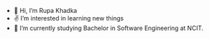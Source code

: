 - 👋 Hi, I’m Rupa Khadka
- ✌ I’m interested in learning new things
-  📖 I’m currently studying Bachelor in Software Engineering at NCIT.
